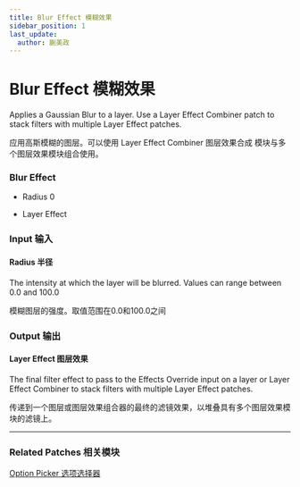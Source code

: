 ```yaml
---
title: Blur Effect 模糊效果
sidebar_position: 1
last_update:
  author: 蒯美政
---
```


# Blur Effect 模糊效果

Applies a Gaussian Blur to a layer. Use a Layer Effect Combiner patch to stack filters with multiple Layer Effect patches.

应用高斯模糊的图层。可以使用 Layer Effect Combiner 图层效果合成 模块与多个图层效果模块组合使用。

<div className="patch-container">
    <div className="patch processor">
        <h3>Blur Effect</h3>
        <ul className="inputs">
            <li>Radius <span>0</span></li>
        </ul>
        <ul className="outputs">
            <li>Layer Effect </li>
        </ul>
    </div>
</div>

<div className="port-descriptions">
<div className="inputs">

### Input 输入

#### Radius 半径

The intensity at which the layer will be blurred. Values can range between 0.0 and 100.0

模糊图层的强度。取值范围在0.0和100.0之间

</div>
<div className="outputs">

### Output 输出

#### Layer Effect 图层效果

The final filter effect to pass to the Effects Override input on a layer or Layer Effect Combiner to stack filters with multiple Layer Effect patches.

传递到一个图层或图层效果组合器的最终的滤镜效果，以堆叠具有多个图层效果模块的滤镜上。

</div>
</div>

------

### Related Patches 相关模块

[Option Picker 选项选择器](./../Utility/Option%20Picker.md)

